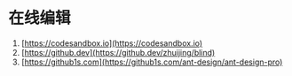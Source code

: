 # 在线编辑
1. [https://codesandbox.io](https://codesandbox.io)
2. [https://github.dev](https://github.dev/zhuijing/blind)
3. [https://github1s.com](https://github1s.com/ant-design/ant-design-pro)